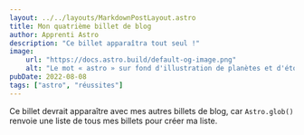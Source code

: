 ```yaml
---
layout: ../../layouts/MarkdownPostLayout.astro
title: Mon quatrième billet de blog
author: Apprenti Astro
description: "Ce billet apparaîtra tout seul !"
image:
    url: "https://docs.astro.build/default-og-image.png"
    alt: "Le mot « astro » sur fond d'illustration de planètes et d'étoiles."
pubDate: 2022-08-08
tags: ["astro", "réussites"]
---
```


Ce billet devrait apparaître avec mes autres billets de blog, car `Astro.glob()` renvoie une liste de tous mes billets pour créer ma liste.
